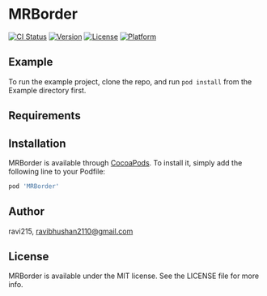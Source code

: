 # MRBorder

[![CI Status](https://img.shields.io/travis/ravi215/MRBorder.svg?style=flat)](https://travis-ci.org/ravi215/MRBorder)
[![Version](https://img.shields.io/cocoapods/v/MRBorder.svg?style=flat)](https://cocoapods.org/pods/MRBorder)
[![License](https://img.shields.io/cocoapods/l/MRBorder.svg?style=flat)](https://cocoapods.org/pods/MRBorder)
[![Platform](https://img.shields.io/cocoapods/p/MRBorder.svg?style=flat)](https://cocoapods.org/pods/MRBorder)

## Example

To run the example project, clone the repo, and run `pod install` from the Example directory first.

## Requirements

## Installation

MRBorder is available through [CocoaPods](https://cocoapods.org). To install
it, simply add the following line to your Podfile:

```ruby
pod 'MRBorder'
```

## Author

ravi215, ravibhushan2110@gmail.com

## License

MRBorder is available under the MIT license. See the LICENSE file for more info.
